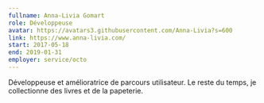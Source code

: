 ```yaml
---
fullname: Anna-Livia Gomart
role: Développeuse
avatar: https://avatars3.githubusercontent.com/Anna-Livia?s=600
link: https://www.anna-livia.com/
start: 2017-05-18
end: 2019-01-31
employer: service/octo
---
```


Développeuse et amélioratrice de parcours utilisateur. Le reste du temps, je collectionne des livres et de la papeterie.
